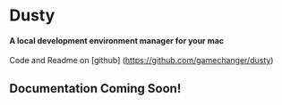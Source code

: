 # Dusty 

#### A local development environment manager for your mac

Code and Readme on [github] (https://github.com/gamechanger/dusty)

## Documentation Coming Soon!
